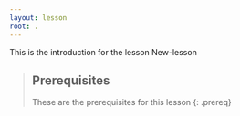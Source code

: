 ```yaml
---
layout: lesson
root: .
---
```

This is the introduction for the lesson New-lesson

> ## Prerequisites
>
> These are the prerequisites for this lesson
{: .prereq}
